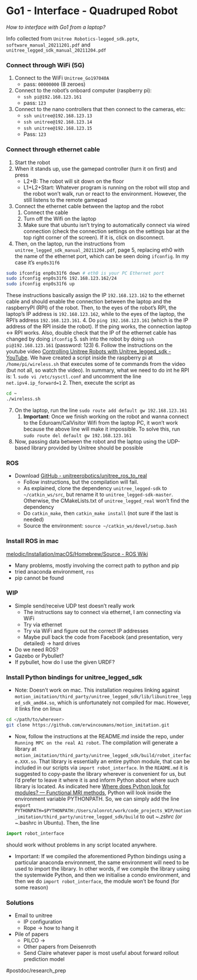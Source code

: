 # Go1 - Interface - Quadruped Robot
_How to interface with Go1 from a laptop?_

Info collected from `Unitree Robotics-legged_sdk.pptx`, `software_manual_20211201.pdf` and `unitree_legged_sdk_manual_20211204.pdf`

### Connect through WiFi (5G)
1. Connect to the WiFi `Unitree_Go197040A`
 	* pass: `00000000` (8 zeroes)
2. Connect to the robot’s onboard computer (raspberry pi):
	* `ssh pi@192.168.123.161`
	* pass: `123`
4. Connect to the nano controllers that then connect to the cameras, etc:
	* `ssh unitree@192.168.123.13`
	* `ssh unitree@192.168.123.14`
	* `ssh unitree@192.168.123.15`
	* Pass: `123`


### Connect through ethernet cable
1. Start the robot
2. When it stands up, use the gamepad controller (turn it on first) and press
	* L2+B: The robot will sit down on the floor
	* L1+L2+Start: Whatever program is running on the robot will stop and the robot won’t walk, run or react to the environment. However, the still  listens to the remote gamepad
3. Connect the ethernet cable between the laptop and the robot
	1. Connect the cable
	2. Turn off the Wifi on the laptop
	3. Make sure that ubuntu isn’t trying to automatically connect via wired connection (check the connection settings on the settings bar at the top right corner of the screen). If it is, click on disconnect.
4. Then, on the laptop, run the instructions from `unitree_legged_sdk_manual_20211204.pdf`, page 5, replacing eth0 with the name of the ethernet port, which can be seen doing `ifconfig`. In my case it’s `enp0s31f6`
```bash
sudo ifconfig enp0s31f6 down # eth0 is your PC Ethernet port
sudo ifconfig enp0s31f6 192.168.123.162/24
sudo ifconfig enp0s31f6 up
```
These instructions basically assign the IP `192.168.123.162` to the ethernet cable and should enable the connection between the laptop and the raspberryPI (RPI) of the robot. Then, to the eyes of the robot’s RPI, the laptop’s IP address is `192.168.123.162`, while to the eyes of the laptop, the RPI’s address `192.168.123.161`.
4. Do `ping 192.168.123.161` (which is the IP address of the RPI inside the robot). If the ping works, the connection laptop <-> RPI works. Also, double check that the IP of the ethernet cable has changed by doing `ifconfig`
5. ssh into the robot by doing `ssh pi@192.168.123.161` (password: 123)
6. Follow the instructions on the youtube video [Controlling Unitree Robots with Unitree_legged_sdk - YouTube](https://youtu.be/wXFQqrSywTU?t=453). We have created a script inside the raspberry pi at `/home/pi/wireless.sh` that executes some of te commands from the video (but not all, so watch the video). In summary, what we need to do int he RPI is:
	1. `sudo vi /etc/sysctl.conf` and uncomment the line `net.ipv4.ip_forward=1`
	2. Then, execute the script as
```bash
cd ~
./wireless.sh
```
7. On the laptop, run the line `sudo route add default gw 192.168.123.161`
	1. **Important**: Once we finish working on the robot and wanna connect to the Eduroam/CalVisitor Wifi from the laptop PC, it won’t work because the above line will make it impossible. To solve this, run `sudo route del default gw 192.168.123.161`
8. Now, passing data between the robot and the laptop using the UDP-based library provided by Unitree should be possible 




### ROS
* Download [GitHub - unitreerobotics/unitree_ros_to_real](https://github.com/unitreerobotics/unitree_ros_to_real)
	* Follow instructions, but the compilation will fail.
	* As explained, clone the dependency `unitree_legged-sdk` to `~/catkin_ws/src`, but rename it to `unitree_legged-sdk-master`. Otherwise, the CMakeLists.txt of `unitree_legged_real` won’t find the dependency
	* Do `catkin_make`, then `catkin_make install` (not sure if the last is needed)
	* Source the environment: `source ~/catkin_ws/devel/setup.bash`


### Install ROS in mac
[melodic/Installation/macOS/Homebrew/Source - ROS Wiki](http://wiki.ros.org/melodic/Installation/macOS/Homebrew/Source)
* Many problems, mostly involving the correct path to python and pip
* tried anaconda environment, `ros`
* pip cannot be found

### WIP
* Simple send/receive UDP test doesn’t really work
	* The instructions say to connect via ethernet, I am connecting via WiFi
	* Try via ethernet
	* Try via WiFi and figure out the correct IP addresses
	* Maybe pull back the code from Facebook (and presentation, very detailed) -> hard drives
* Do we need ROS?
* Gazebo or Pybullet?
* If pybullet, how do I use the given URDF?


### Install Python bindings for unitree_legged_sdk
* Note: Doesn’t work on mac. This installation requires linking against `motion_imitation/third_party/unitree_legged_sdk/lib/libunitree_legged_sdk_amd64.so`, which is unfortunately not compiled for mac. However, it links fine on linux
```bash
cd </path/to/wherever>
git clone https://github.com/erwincoumans/motion_imitation.git
```
* Now, follow the instructions at the README.md inside the repo, under `Running MPC on the real A1 robot`. The compilation will generate a library at `motion_imitation/third_party/unitree_legged_sdk/build/robot_iterface.XXX.so`. That library is essentially an entire python module, that can be included in our scripts via `import robot_interface`.  In the `README.md` it is suggested to copy-paste the library wherever is convenient for us, but I’d prefer to leave it where it is and inform Python about where such library is located. As indicated here [Where does Python look for modules? — Functional MRI methods](https://bic-berkeley.github.io/psych-214-fall-2016/sys_path.html), Python will look inside the environment variable PYTHONPATH. So, we can simply add the line `export PYTHONPATH=$PYTHONPATH:/Users/alonrot/work/code_projects_WIP/motion_imitation/third_party/unitree_legged_sdk/build` to out ~_.zshrc (or ~_.bashrc in Ubuntu). Then, the line
```Python
import robot_interface
```
should work without problems in any script located anywhere.
* Important: If we compiled the aforementioned Python bindings using a particular anaconda environment, the same environment will need to be used to import the library. In other words, if we compile the library using the systemwide Python, and then we initialise a condo environment, and then we do `import robot_interface`, the module won’t be found (for some reason)


### Solutions
* Email to unitree
	* IP configuration
	* Rope -> how to hang it
* Pile of papers
	* PILCO -> 
	* Other papers from Deisenroth
	* Send Claire whatever paper is most useful about forward rollout prediction model



#postdoc/research_prep
